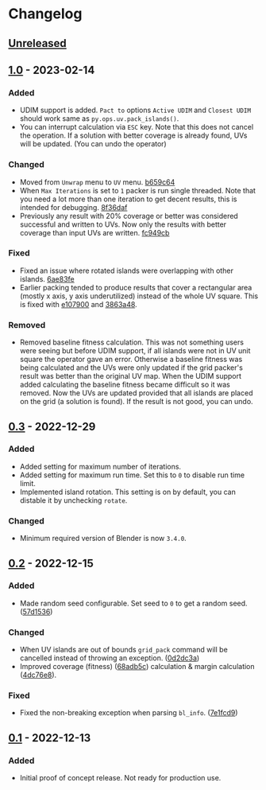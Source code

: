 # Changelog

## [Unreleased]

## [1.0] - 2023-02-14

### Added

- UDIM support is added.  `Pact to` options `Active UDIM` and `Closest UDIM`
  should work same as `py.ops.uv.pack_islands()`.
- You can interrupt calculation via `ESC` key.  Note that this does not cancel
  the operation.  If a solution with better coverage is already found, UVs
  will be updated.  (You can undo the operator)

### Changed

- Moved from `Unwrap` menu to `UV`
  menu. [b659c64](https://github.com/muhuk/grid-uv-packer/commit/37f5e510f557d3d6eb7c1956eb2515575b659c64)
- When `Max Iterations` is set to `1` packer is run single threaded.  Note
  that you need a lot more than one iteration to get decent results, this is
  intended for
  debugging. [8f36daf](https://github.com/muhuk/grid-uv-packer/commit/06f16e6ce46babb7420e6b2053cf9bc038f36daf)
- Previously any result with 20% coverage or better was considered successful
  and written to UVs.  Now only the results with better coverage than input
  UVs are written. [fc949cb](https://github.com/muhuk/grid-uv-packer/commit/df5e0f9bc89937fb120cd71926dedbea7fc949cb)

### Fixed

- Fixed an issue where rotated islands were overlapping with other
  islands. [6ae83fe](https://github.com/muhuk/grid-uv-packer/commit/f17f337423dbe9ffad4e4641b6be9a5ab6ae83fe)
- Earlier packing tended to produce results that cover a rectangular area
  (mostly x axis, y axis underutilized) instead of the whole UV square.  This
  is fixed with
  [e107900](https://github.com/muhuk/grid-uv-packer/commit/e85f809bc52e5fc591e191cc990ccaf6ee107900)
  and
  [3863a48](https://github.com/muhuk/grid-uv-packer/commit/4ce97666e49fcaabe248a31e00beb54073863a48).

### Removed

- Removed baseline fitness calculation.  This was not something users were
  seeing but before UDIM support, if all islands were not in UV unit square
  the operator gave an error.  Otherwise a baseline fitness was being
  calculated and the UVs were only updated if the grid packer's result was
  better than the original UV map.  When the UDIM support added calculating
  the baseline fitness became difficult so it was removed.  Now the UVs are
  updated provided that all islands are placed on the grid (a solution is
  found).  If the result is not good, you can undo.

## [0.3] - 2022-12-29

### Added

- Added setting for maximum number of iterations.
- Added setting for maximum run time.  Set this to `0` to disable run time
  limit.
- Implemented island rotation.  This setting is on by default, you can
  distable it by unchecking `rotate`.

### Changed

- Minimum required version of Blender is now `3.4.0`.

## [0.2] - 2022-12-15

### Added
- Made random seed configurable.  Set seed to `0` to get a random
  seed. ([57d1536](https://github.com/muhuk/grid-uv-packer/commit/e17443220fb5f74daaffddead07c389f657d1536))

### Changed
- When UV islands are out of bounds `grid_pack` command will be cancelled
  instead of throwing an
  exception. ([0d2dc3a](https://github.com/muhuk/grid-uv-packer/commit/ecb3ea902b6cd78ffea7b746060d5dd230d2dc3a))
- Improved coverage (fitness)
  ([68adb5c](https://github.com/muhuk/grid-uv-packer/commit/49f6bd25592c167362d19a2952509038a68adb5c))
  calculation & margin calculation
  ([4dc76e8](https://github.com/muhuk/grid-uv-packer/commit/d69f0015395c33149028cadb80e448eca4dc76e8)).

### Fixed
- Fixed the non-breaking exception when parsing
  `bl_info`. ([7e1fcd9](https://github.com/muhuk/grid-uv-packer/commit/214566e9cac4113241374e20ba3631dc37e1fcd9))

## [0.1] - 2022-12-13

### Added
- Initial proof of concept release.  Not ready for production use.

[unreleased]: https://github.com/muhuk/grid-uv-packer/compare/v1.0...HEAD
[1.0]: https://github.com/muhuk/grid-uv-packer/compare/v0.3...v1.0
[0.3]: https://github.com/muhuk/grid-uv-packer/compare/v0.2...v0.3
[0.2]: https://github.com/muhuk/grid-uv-packer/compare/v0.1...v0.2
[0.1]: https://github.com/muhuk/grid-uv-packer/releases/tag/v0.1
